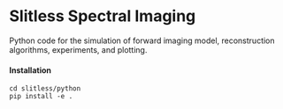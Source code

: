 # Slitless Spectral Imaging

Python code for the simulation of forward imaging model, reconstruction
algorithms, experiments, and plotting.

#### Installation
    cd slitless/python
    pip install -e .
